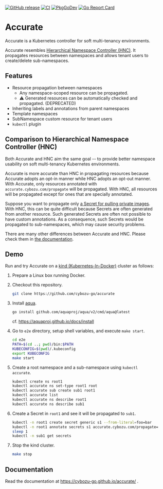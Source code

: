 [![GitHub release](https://img.shields.io/github/release/cybozu-go/accurate.svg?maxAge=60)][releases]
[![CI](https://github.com/cybozu-go/accurate/actions/workflows/ci.yaml/badge.svg)](https://github.com/cybozu-go/accurate/actions/workflows/ci.yaml)
[![PkgGoDev](https://pkg.go.dev/badge/github.com/cybozu-go/accurate?tab=overview)](https://pkg.go.dev/github.com/cybozu-go/accurate?tab=overview)
[![Go Report Card](https://goreportcard.com/badge/github.com/cybozu-go/accurate)](https://goreportcard.com/report/github.com/cybozu-go/accurate)

# Accurate

Accurate is a Kubernetes controller for soft multi-tenancy environments.

Accurate resembles [Hierarchical Namespace Controller (HNC)][HNC].
It propagates resources between namespaces and allows tenant users to create/delete sub-namespaces.

## Features

- Resource propagation between namespaces
    - Any namespace-scoped resource can be propagated.
    - ⚠️ Generated resources can be automatically checked and propagated. (DEPRECATED)
- Inheriting labels and annotations from parent namespaces
- Template namespaces
- SubNamespace custom resource for tenant users
- `kubectl` plugin

## Comparison to Hierarchical Namespace Controller (HNC)

Both Accurate and HNC aim the same goal -- to provide better namespace usability on soft multi-tenancy Kubernetes environments.

Accurate is more accurate than HNC in propagating resources because Accurate adopts an opt-in manner while HNC adopts an opt-out manner.
With Accurate, only resources annotated with `accurate.cybozu.com/propagate` will be propagated.
With HNC, all resources will be propagated except for ones that are specially annotated.

Suppose you want to propagate only [a Secret for pulling private images](https://kubernetes.io/docs/tasks/configure-pod-container/pull-image-private-registry/).
With HNC, this can be quite difficult because Secrets are often generated from another resource.
Such generated Secrets are often not possible to have custom annotations.
As a consequence, such Secrets would be propagated to sub-namespaces, which may cause security problems.

There are many other differences between Accurate and HNC.
Please check them in [the documentation][doc].

## Demo

Run and try Accurate on a [kind (Kubernetes-In-Docker)][kind] cluster as follows:

1. Prepare a Linux box running Docker.
2. Checkout this repository.

    ```bash
    git clone https://github.com/cybozu-go/accurate
    ```

3. Install [aqua][].

    ```bash
    go install github.com/aquaproj/aqua/v2/cmd/aqua@latest
    ```

    cf. <https://aquaproj.github.io/docs/install>

4. Go to `e2e` directory, setup shell variables, and execute `make start`.

    ```bash
    cd e2e
    PATH=$(cd ..; pwd)/bin:$PATH
    KUBECONFIG=$(pwd)/.kubeconfig
    export KUBECONFIG
    make start
    ```

5. Create a root namespace and a sub-namespace using `kubectl accurate`.

    ```bash
    kubectl create ns root1
    kubectl accurate ns set-type root1 root
    kubectl accurate sub create sub1 root1
    kubectl accurate list
    kubectl accurate ns describe root1
    kubectl accurate ns describe sub1
    ```

6. Create a Secret in `root1` and see it will be propagated to `sub1`.

    ```bash
    kubectl -n root1 create secret generic s1 --from-literal=foo=bar
    kubectl -n root1 annotate secrets s1 accurate.cybozu.com/propagate=update
    sleep 1
    kubectl -n sub1 get secrets
    ```

7. Stop the kind cluster.

    ```bash
    make stop
    ```

## Documentation

Read the documentation at <https://cybozu-go.github.io/accurate/> .

[releases]: https://github.com/cybozu-go/accurate/releases
[HNC]: https://github.com/kubernetes-sigs/hierarchical-namespaces
[doc]: https://cybozu-go.github.io/accurate
[kind]: https://kind.sigs.k8s.io/
[aqua]: https://aquaproj.github.io
